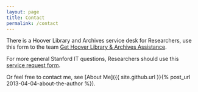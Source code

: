 ```yaml
---
layout: page
title: Contact
permalink: /contact
---
```


There is a Hoover Library and Archives service desk for Researchers, use this form to the team [Get Hoover Library & Archives Assistance](https://stanford.service-now.com/it_services?id=sc_cat_item&sys_id=7fd988bf1b5fb34094c0fee58d4bcb86). 

For more general Stanford IT questions, Researchers should use this [service request form](https://stanford.service-now.com/it_services?). 

Or feel free to contact me, see [About Me]({{ site.github.url }}{% post_url 2013-04-04-about-the-author %}). 
